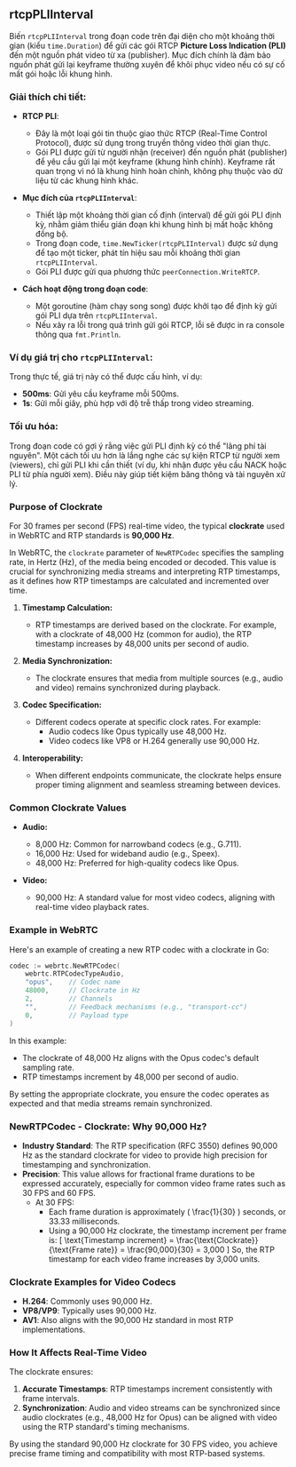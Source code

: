 ## rtcpPLIInterval
Biến `rtcpPLIInterval` trong đoạn code trên đại diện cho một khoảng thời gian (kiểu `time.Duration`) để gửi các gói RTCP **Picture Loss Indication (PLI)** đến một nguồn phát video từ xa (publisher). Mục đích chính là đảm bảo nguồn phát gửi lại keyframe thường xuyên để khôi phục video nếu có sự cố mất gói hoặc lỗi khung hình.

### **Giải thích chi tiết**:
- **RTCP PLI**:
    - Đây là một loại gói tin thuộc giao thức RTCP (Real-Time Control Protocol), được sử dụng trong truyền thông video thời gian thực.
    - Gói PLI được gửi từ người nhận (receiver) đến nguồn phát (publisher) để yêu cầu gửi lại một keyframe (khung hình chính). Keyframe rất quan trọng vì nó là khung hình hoàn chỉnh, không phụ thuộc vào dữ liệu từ các khung hình khác.

- **Mục đích của `rtcpPLIInterval`**:
    - Thiết lập một khoảng thời gian cố định (interval) để gửi gói PLI định kỳ, nhằm giảm thiểu gián đoạn khi khung hình bị mất hoặc không đồng bộ.
    - Trong đoạn code, `time.NewTicker(rtcpPLIInterval)` được sử dụng để tạo một ticker, phát tín hiệu sau mỗi khoảng thời gian `rtcpPLIInterval`.
    - Gói PLI được gửi qua phương thức `peerConnection.WriteRTCP`.

- **Cách hoạt động trong đoạn code**:
    - Một goroutine (hàm chạy song song) được khởi tạo để định kỳ gửi gói PLI dựa trên `rtcpPLIInterval`.
    - Nếu xảy ra lỗi trong quá trình gửi gói RTCP, lỗi sẽ được in ra console thông qua `fmt.Println`.

### **Ví dụ giá trị cho `rtcpPLIInterval`**:
Trong thực tế, giá trị này có thể được cấu hình, ví dụ:
- **500ms**: Gửi yêu cầu keyframe mỗi 500ms.
- **1s**: Gửi mỗi giây, phù hợp với độ trễ thấp trong video streaming.

### **Tối ưu hóa**:
Trong đoạn code có gợi ý rằng việc gửi PLI định kỳ có thể "lãng phí tài nguyên". Một cách tối ưu hơn là lắng nghe các sự kiện RTCP từ người xem (viewers), chỉ gửi PLI khi cần thiết (ví dụ, khi nhận được yêu cầu NACK hoặc PLI từ phía người xem). Điều này giúp tiết kiệm băng thông và tài nguyên xử lý.

### **Purpose of Clockrate**

For 30 frames per second (FPS) real-time video, the typical **clockrate** used in WebRTC and RTP standards is **90,000 Hz**.

In WebRTC, the `clockrate` parameter of `NewRTPCodec` specifies the sampling rate, in Hertz (Hz), of the media being encoded or decoded. This value is crucial for synchronizing media streams and interpreting RTP timestamps, as it defines how RTP timestamps are calculated and incremented over time.


1. **Timestamp Calculation:**
    - RTP timestamps are derived based on the clockrate. For example, with a clockrate of 48,000 Hz (common for audio), the RTP timestamp increases by 48,000 units per second of audio.

2. **Media Synchronization:**
    - The clockrate ensures that media from multiple sources (e.g., audio and video) remains synchronized during playback.

3. **Codec Specification:**
    - Different codecs operate at specific clock rates. For example:
        - Audio codecs like Opus typically use 48,000 Hz.
        - Video codecs like VP8 or H.264 generally use 90,000 Hz.

4. **Interoperability:**
    - When different endpoints communicate, the clockrate helps ensure proper timing alignment and seamless streaming between devices.

### **Common Clockrate Values**
- **Audio:**
    - 8,000 Hz: Common for narrowband codecs (e.g., G.711).
    - 16,000 Hz: Used for wideband audio (e.g., Speex).
    - 48,000 Hz: Preferred for high-quality codecs like Opus.

- **Video:**
    - 90,000 Hz: A standard value for most video codecs, aligning with real-time video playback rates.

### **Example in WebRTC**
Here's an example of creating a new RTP codec with a clockrate in Go:
```go
codec := webrtc.NewRTPCodec(
    webrtc.RTPCodecTypeAudio,
    "opus",    // Codec name
    48000,     // Clockrate in Hz
    2,         // Channels
    "",        // Feedback mechanisms (e.g., "transport-cc")
    0,         // Payload type
)
```

In this example:
- The clockrate of 48,000 Hz aligns with the Opus codec's default sampling rate.
- RTP timestamps increment by 48,000 per second of audio.

By setting the appropriate clockrate, you ensure the codec operates as expected and that media streams remain synchronized.

### NewRTPCodec - Clockrate: Why 90,000 Hz?
- **Industry Standard**: The RTP specification (RFC 3550) defines 90,000 Hz as the standard clockrate for video to provide high precision for timestamping and synchronization.
- **Precision**: This value allows for fractional frame durations to be expressed accurately, especially for common video frame rates such as 30 FPS and 60 FPS.
    - At 30 FPS:
        - Each frame duration is approximately \( \frac{1}{30} \) seconds, or 33.33 milliseconds.
        - Using a 90,000 Hz clockrate, the timestamp increment per frame is:
          \[
          \text{Timestamp increment} = \frac{\text{Clockrate}}{\text{Frame rate}} = \frac{90,000}{30} = 3,000
          \]
          So, the RTP timestamp for each video frame increases by 3,000 units.

### Clockrate Examples for Video Codecs
- **H.264**: Commonly uses 90,000 Hz.
- **VP8/VP9**: Typically uses 90,000 Hz.
- **AV1**: Also aligns with the 90,000 Hz standard in most RTP implementations.

### How It Affects Real-Time Video
The clockrate ensures:
1. **Accurate Timestamps**: RTP timestamps increment consistently with frame intervals.
2. **Synchronization**: Audio and video streams can be synchronized since audio clockrates (e.g., 48,000 Hz for Opus) can be aligned with video using the RTP standard's timing mechanisms.

By using the standard 90,000 Hz clockrate for 30 FPS video, you achieve precise frame timing and compatibility with most RTP-based systems.